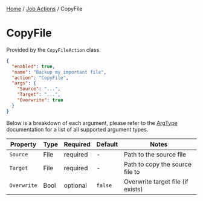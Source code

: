 [Home](/README.md) / [Job Actions](/docs/job-actions/README.md) / CopyFile

# CopyFile
Provided by the `CopyFileAction` class.

```json
{
  "enabled": true,
  "name": "Backup my important file",
  "action": "CopyFile",
  "args": {
    "Source": "...",
    "Target": "...",
    "Overwrite": true
  }
}
```

Below is a breakdown of each argument, please refer to the [ArgType](/docs/enums/ArgType.md) documentation for a list of all supported argument types.

| Property | Type | Required | Default | Notes |
| --- | --- | --- | --- | --- |
| `Source` | File | required | - | Path to the source file |
| `Target` | File | required | - | Path to copy the source file to |
| `Overwrite` | Bool | optional | `false` | Overwrite target file (if exists) |